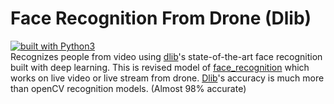 # Face Recognition From Drone (Dlib)
[![built with Python3](https://img.shields.io/badge/built%20with-Python3-red.svg)](https://www.python.org/)
<br>
Recognizes people from video using [dlib](http://dlib.net/)'s state-of-the-art face recognition
built with deep learning. This is revised model of [face_recognition](https://github.com/ageitgey/face_recognition) which works on live video or live stream from drone. [Dlib](http://dlib.net/)'s accuracy is much more than openCV recognition models. (Almost 98% accurate)
